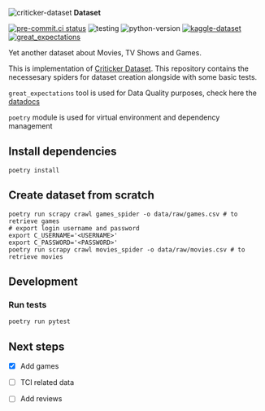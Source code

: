 ![criticker-dataset](https://www.criticker.com/img/sys/title_filmstv.png) **Dataset**

[![pre-commit.ci status](https://results.pre-commit.ci/badge/github/sp1thas/criticker-dataset/master.svg)](https://results.pre-commit.ci/latest/github/sp1thas/criticker-dataset/master)
![testing](https://github.com/sp1thas/criticker-dataset/workflows/testing/badge.svg)
![python-version](https://img.shields.io/badge/Python-3.%5B8--10%5D-blue)
[![kaggle-dataset](https://img.shields.io/badge/KAGGLE_DATASET-20beff)](https://www.kaggle.com/sp1thas/criticker-dataset/)
[![great_expectations](https://img.shields.io/badge/-great__expectations-white.svg)](https://storage.googleapis.com/criticker-datadoc/index.html)

Yet another dataset about Movies, TV Shows and Games.

This is implementation of [Criticker Dataset](https://www.kaggle.com/sp1thas/criticker-dataset). This repository contains the necessesary spiders for dataset creation alongside with some basic tests.

`great_expectations` tool is used for Data Quality purposes, check here the [datadocs](https://storage.googleapis.com/criticker-datadoc/index.html)

`poetry` module is used for virtual environment and dependency management

## Install dependencies

```shell
poetry install
```

## Create dataset from scratch

```shell
poetry run scrapy crawl games_spider -o data/raw/games.csv # to retrieve games
# export login username and password
export C_USERNAME='<USERNAME>'
export C_PASSWORD='<PASSWORD>'
poetry run scrapy crawl movies_spider -o data/raw/movies.csv # to retrieve movies
```

## Development

### Run tests

```shell
poetry run pytest
```

## Next steps

 * [x] Add games
 * [ ] TCI related data
 * [ ] Add reviews


